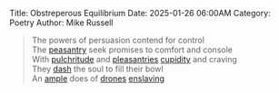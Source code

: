 Title: Obstreperous Equilibrium
Date: 2025-01-26 06:00AM
Category: Poetry
Author: Mike Russell

> The powers of persuasion contend for control<br>
The [peasantry](https://www.merriam-webster.com/dictionary/peasantry) seek promises to comfort and console<br>
With [pulchritude](https://www.merriam-webster.com/dictionary/pulchritude) and [pleasantries](https://www.merriam-webster.com/dictionary/pleasantries) [cupidity](https://www.merriam-webster.com/dictionary/cupidity) and craving<br>
They [dash](https://www.merriam-webster.com/dictionary/dash) the soul to fill their bowl<br>
An [ample](https://www.merriam-webster.com/dictionary/ample) does of [drones](https://www.merriam-webster.com/dictionary/drones) [enslaving](https://www.merriam-webster.com/dictionary/enslaving)
